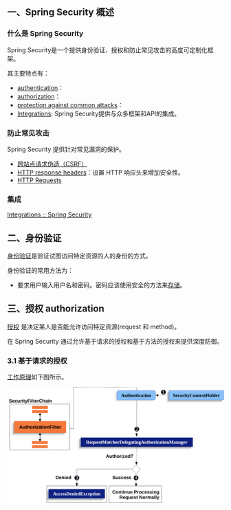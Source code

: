 ## 一、Spring Security 概述

### 什么是 Spring Security

Spring Security是一个提供身份验证、授权和防止常见攻击的高度可定制化框架。

其主要特点有：

- [authentication](https://docs.spring.io/spring-security/reference/features/authentication/index.html)：
- [authorization](https://docs.spring.io/spring-security/reference/features/authorization/index.html)：
- [protection against common attacks](https://docs.spring.io/spring-security/reference/features/exploits/index.html)：
- [Integrations](https://docs.spring.io/spring-security/reference/features/integrations/index.html): Spring Security提供与众多框架和API的集成。



### 防止常见攻击

Spring Security 提供针对常见漏洞的保护。

- [跨站点请求伪造（CSRF）](https://docs.spring.io/spring-security/reference/features/exploits/csrf.html)
-  [HTTP response headers](https://owasp.org/www-project-secure-headers/#div-headers)：设置 HTTP 响应头来增加安全性。
- [HTTP Requests](https://docs.spring.io/spring-security/reference/features/exploits/http.html)



### 集成

[Integrations :: Spring Security](https://docs.spring.io/spring-security/reference/features/integrations/index.html)





## 二、身份验证 

[身份验证](https://docs.spring.io/spring-security/reference/features/authentication/index.html)是验证试图访问特定资源的人的身份的方式。

身份验证的常用方法为：

- 要求用户输入用户名和密码。密码应该使用安全的方法来[存储](https://docs.spring.io/spring-security/reference/features/authentication/password-storage.html)。





## 三、授权 authorization

[授权](https://docs.spring.io/spring-security/reference/features/authorization/index.html) 是决定某人是否能允许访问特定资源(request 和 method)。

在 Spring Security 通过允许基于请求的授权和基于方法的授权来提供深度防御。



### 3.1 基于请求的授权

[工作原理](https://docs.spring.io/spring-security/reference/servlet/authorization/authorize-http-requests.html)如下图所示。

![authorizationfilter](images/authorizationfilter.png)



